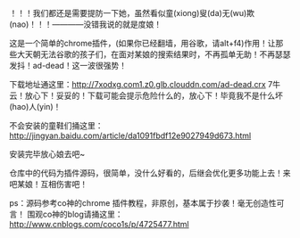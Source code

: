 ！！！我们都还是需要提防一下她，虽然看似童(xiong)叟(da)无(wu)欺(nao)！！！————没错我说的就是度娘！

这是一个简单的chrome插件，(如果你已经翻墙，用谷歌，请alt+f4)作用！让那些大天朝无法谷歌的孩子们，在面对某娘的搜索结果时，不再孤单无助！不再瑟瑟发抖！ad-dead！这一波很强势！

下载地址通这里：http://7xodxg.com1.z0.glb.clouddn.com/ad-dead.crx 
7牛云！放心下！妥妥的！下载可能会提示危险什么的，放心下！毕竟我不是什么坏(hao)人(yin)！

不会安装的童鞋们捅这里：http://jingyan.baidu.com/article/da1091fbdf12e9027949d673.html

安装完毕放心娘去吧~

仓库中的代码为插件源码，很简单，没什么好看的，后继会优化更多功能上去！来吧某娘！互相伤害吧！

ps：源码参考co神的chrome 插件教程，非原创，基本属于抄袭！毫无创造性可言！
围观co神的blog请捅这里：http://www.cnblogs.com/coco1s/p/4725477.html

